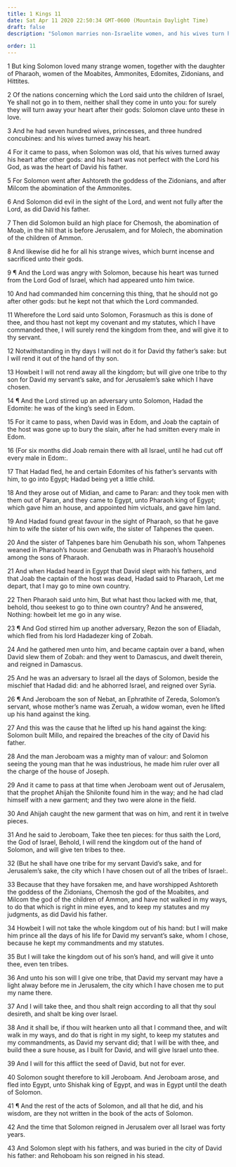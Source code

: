 ```yaml
---
title: 1 Kings 11
date: Sat Apr 11 2020 22:50:34 GMT-0600 (Mountain Daylight Time)
draft: false
description: "Solomon marries non-Israelite women, and his wives turn his heart to the worship of false gods—The Lord stirs up adversaries against him, including Jeroboam, the son of Nebat—Ahijah promises Jeroboam that he will be the king of the ten tribes—Solomon dies and Rehoboam reigns in his stead."

order: 11
---
```

    
1 But king Solomon loved many strange women, together with the daughter of Pharaoh, women of the Moabites, Ammonites, Edomites, Zidonians, and Hittites.

2 Of the nations concerning which the Lord said unto the children of Israel, Ye shall not go in to them, neither shall they come in unto you: for surely they will turn away your heart after their gods: Solomon clave unto these in love.

3 And he had seven hundred wives, princesses, and three hundred concubines: and his wives turned away his heart.

4 For it came to pass, when Solomon was old, that his wives turned away his heart after other gods: and his heart was not perfect with the Lord his God, as was the heart of David his father.

5 For Solomon went after Ashtoreth the goddess of the Zidonians, and after Milcom the abomination of the Ammonites.

6 And Solomon did evil in the sight of the Lord, and went not fully after the Lord, as did David his father.

7 Then did Solomon build an high place for Chemosh, the abomination of Moab, in the hill that is before Jerusalem, and for Molech, the abomination of the children of Ammon.

8 And likewise did he for all his strange wives, which burnt incense and sacrificed unto their gods.

9 ¶ And the Lord was angry with Solomon, because his heart was turned from the Lord God of Israel, which had appeared unto him twice.

10 And had commanded him concerning this thing, that he should not go after other gods: but he kept not that which the Lord commanded.

11 Wherefore the Lord said unto Solomon, Forasmuch as this is done of thee, and thou hast not kept my covenant and my statutes, which I have commanded thee, I will surely rend the kingdom from thee, and will give it to thy servant.

12 Notwithstanding in thy days I will not do it for David thy father’s sake: but I will rend it out of the hand of thy son.

13 Howbeit I will not rend away all the kingdom; but will give one tribe to thy son for David my servant’s sake, and for Jerusalem’s sake which I have chosen.

14 ¶ And the Lord stirred up an adversary unto Solomon, Hadad the Edomite: he was of the king’s seed in Edom.

15 For it came to pass, when David was in Edom, and Joab the captain of the host was gone up to bury the slain, after he had smitten every male in Edom.

16 (For six months did Joab remain there with all Israel, until he had cut off every male in Edom:.

17 That Hadad fled, he and certain Edomites of his father’s servants with him, to go into Egypt; Hadad being yet a little child.

18 And they arose out of Midian, and came to Paran: and they took men with them out of Paran, and they came to Egypt, unto Pharaoh king of Egypt; which gave him an house, and appointed him victuals, and gave him land.

19 And Hadad found great favour in the sight of Pharaoh, so that he gave him to wife the sister of his own wife, the sister of Tahpenes the queen.

20 And the sister of Tahpenes bare him Genubath his son, whom Tahpenes weaned in Pharaoh’s house: and Genubath was in Pharaoh’s household among the sons of Pharaoh.

21 And when Hadad heard in Egypt that David slept with his fathers, and that Joab the captain of the host was dead, Hadad said to Pharaoh, Let me depart, that I may go to mine own country.

22 Then Pharaoh said unto him, But what hast thou lacked with me, that, behold, thou seekest to go to thine own country? And he answered, Nothing: howbeit let me go in any wise.

23 ¶ And God stirred him up another adversary, Rezon the son of Eliadah, which fled from his lord Hadadezer king of Zobah.

24 And he gathered men unto him, and became captain over a band, when David slew them of Zobah: and they went to Damascus, and dwelt therein, and reigned in Damascus.

25 And he was an adversary to Israel all the days of Solomon, beside the mischief that Hadad did: and he abhorred Israel, and reigned over Syria.

26 ¶ And Jeroboam the son of Nebat, an Ephrathite of Zereda, Solomon’s servant, whose mother’s name was Zeruah, a widow woman, even he lifted up his hand against the king.

27 And this was the cause that he lifted up his hand against the king: Solomon built Millo, and repaired the breaches of the city of David his father.

28 And the man Jeroboam was a mighty man of valour: and Solomon seeing the young man that he was industrious, he made him ruler over all the charge of the house of Joseph.

29 And it came to pass at that time when Jeroboam went out of Jerusalem, that the prophet Ahijah the Shilonite found him in the way; and he had clad himself with a new garment; and they two were alone in the field.

30 And Ahijah caught the new garment that was on him, and rent it in twelve pieces.

31 And he said to Jeroboam, Take thee ten pieces: for thus saith the Lord, the God of Israel, Behold, I will rend the kingdom out of the hand of Solomon, and will give ten tribes to thee.

32 (But he shall have one tribe for my servant David’s sake, and for Jerusalem’s sake, the city which I have chosen out of all the tribes of Israel:.

33 Because that they have forsaken me, and have worshipped Ashtoreth the goddess of the Zidonians, Chemosh the god of the Moabites, and Milcom the god of the children of Ammon, and have not walked in my ways, to do that which is right in mine eyes, and to keep my statutes and my judgments, as did David his father.

34 Howbeit I will not take the whole kingdom out of his hand: but I will make him prince all the days of his life for David my servant’s sake, whom I chose, because he kept my commandments and my statutes.

35 But I will take the kingdom out of his son’s hand, and will give it unto thee, even ten tribes.

36 And unto his son will I give one tribe, that David my servant may have a light alway before me in Jerusalem, the city which I have chosen me to put my name there.

37 And I will take thee, and thou shalt reign according to all that thy soul desireth, and shalt be king over Israel.

38 And it shall be, if thou wilt hearken unto all that I command thee, and wilt walk in my ways, and do that is right in my sight, to keep my statutes and my commandments, as David my servant did; that I will be with thee, and build thee a sure house, as I built for David, and will give Israel unto thee.

39 And I will for this afflict the seed of David, but not for ever.

40 Solomon sought therefore to kill Jeroboam. And Jeroboam arose, and fled into Egypt, unto Shishak king of Egypt, and was in Egypt until the death of Solomon.

41 ¶ And the rest of the acts of Solomon, and all that he did, and his wisdom, are they not written in the book of the acts of Solomon.

42 And the time that Solomon reigned in Jerusalem over all Israel was forty years.

43 And Solomon slept with his fathers, and was buried in the city of David his father: and Rehoboam his son reigned in his stead.
